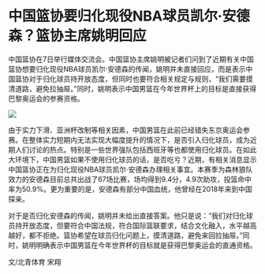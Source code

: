# 中国篮协要归化现役NBA球员凯尔·安德森？篮协主席姚明回应

中国篮协在7日举行媒体交流会。中国篮协主席姚明被记者们问到了近期有关中国篮协想要归化现役NBA球员凯尔·安德森的传闻，姚明并未直接回应，而是表示中国篮协对于归化球员持开放态度，但同时也要符合相关规定与规则，“我们需要摸清道路，避免拉抽屉。”同时，姚明表示中国男篮在今年世界杯上的目标是直接获得巴黎奥运会的参赛资格。

![](https://inews.gtimg.com/news_bt/O4aQkXLfg4osC_MSlGCcjEtEmWpbpF2f0-IP2tnqMojR0AA/1000)

由于实力下滑、亚洲杯改制等相关因素，中国男篮在此前已经错失东京奥运会参赛。在整体实力短期内无法实现大幅度提升的情况下，是否引入归化球员，成为近期人们讨论的热点。特别是一些世界强队包括西班牙等也都使用归化球员。在如此大环境下，中国男篮如果不使用归化球员的话，是否吃亏？近期，有相关消息显示中国篮协正在为归化现役NBA球员凯尔·安德森办理相关事宜。本赛季为森林狼队效力的安德森目前总共出战了67场比赛，场均得到9.4分，4.9次助攻，投篮命中率为50.9%。更为重要的是，安德森有部分中国血统，他曾经在2018年来到中国探亲。

对于是否归化安德森的传闻，姚明并未给出直接答案。他只是说：“我们对归化球员持开放态度，但要符合中国法规，符合国际篮联要求，结合文化融入，水平越高越好，都不拒绝。篮协希望在球员归化问题上，摸清道路，避免来回拉抽屉。”同时，姚明明确表示中国男篮在今年世界杯的目标就是获得巴黎奥运会的直通资格。

文/北青体育 宋翔

